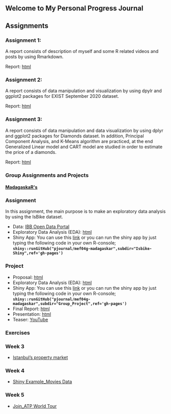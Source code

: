 ## Welcome to My Personal Progress Journal

## Assignments

### Assignment 1:
A report consists of description of myself and some R related videos and posts by using Rmarkdown.

Report: [html](rmarkdown.html)

### Assignment 2:
A report consists of data manipulation and visualization by using dpylr and ggplot2 packages for EXIST September 2020 dataset.

Report: [html](Assignment3_DiamondsData.html)

### Assignment 3: 
A report consists of data manipulation and data visualization by using dplyr and ggplot2 packages for Diamonds dataset. 
In addition, Principal Component Analysis, and K-Means algorithm are practiced, at the end Generalized Linear model and CART model
are studied in order to estimate the price of a diamonds.

Report: [html](Assignment3_DiamondsData.html)


### **Group Assignments and Projects**
#### [MadagaskaR's](https://pjournal.github.io/mef04g-madagaskar/)

### Assignment

In this assignment, the main purpose is to make an exploratory data analysis by using the IsBike dataset.

- Data: [IBB Open Data Portal](https://data.ibb.gov.tr/en/dataset/isbike-istasyon-durumlari-web-servisi)
- Exploratory Data Analysis (EDA): [html](https://pjournal.github.io/mef04g-madagaskar/Isbike-Shiny/Isbike-Shiny-App.html)
- Shiny App: You can use this [link](https://madagaskar.shinyapps.io/MadagaskaRIsbikeShiny/)
    or you can run the shiny app by just typing the following code in your own R-console;
    **`shiny::runGitHub("pjournal/mef04g-madagaskar",subdir="Isbike-Shiny",ref='gh-pages')`**
    
### Project

- Proposal: [html](https://pjournal.github.io/mef04g-madagaskar/Project-Proposal.html)
- Exploratory Data Analysis (EDA): [html](https://pjournal.github.io/mef04g-madagaskar/Group_Project/madagaskar_group_project_EDA_v10.html)
- Shiny App: You can use this [link](https://madagaskar.shinyapps.io/ShinyAppMadagaskaR/?_ga=2.188172648.1568701459.1609095474-1735318797.1606586767)
    or you can run the shiny app by just typing the following code in your own R-console;
    **`shiny::runGitHub("pjournal/mef04g-madagaskar",subdir="Group_Project",ref='gh-pages')`**
- Final Report: [html](https://pjournal.github.io/mef04g-madagaskar/Group_Project/madagaskar_group_project_final_report.html)
- Presentation: [html](https://pjournal.github.io/mef04g-madagaskar/Group_Project/presentation_28.12.html#1)
- Teaser: [YouTube](https://youtu.be/lThPepmVR5s)


### **Exercises**

### Week 3 

- [Istanbul’s property market](In-class-exercise.html)

### Week 4

- [Shiny Example_Movies Data](movie_shiny.html)

### Week 5

- [Join_ATP World Tour](In-Class-ATP_data.html)


